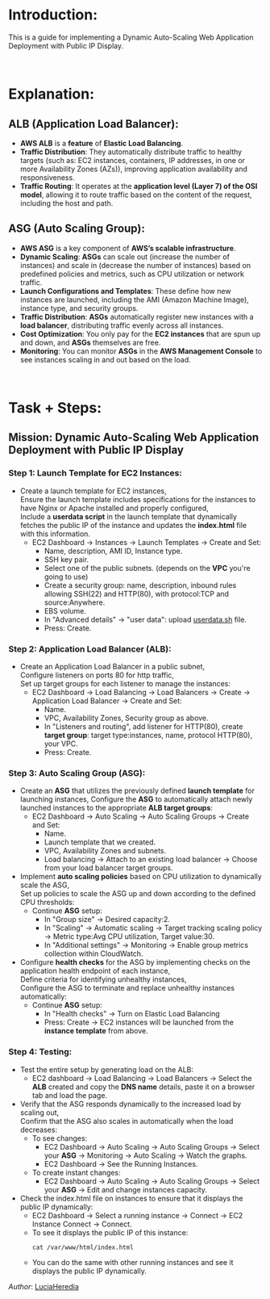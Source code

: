 # Introduction:
 This is a guide for implementing a Dynamic Auto-Scaling Web Application Deployment with Public IP Display.
  
<br/>

# Explanation:
## ALB (Application Load Balancer):
* **AWS ALB** is a **feature** of **Elastic Load Balancing**.
* **Traffic Distribution**: They automatically distribute traffic to healthy targets (such as: EC2 instances, containers, IP addresses, in one or more Availability Zones (AZs)), improving application availability and responsiveness.
* **Traffic Routing**: It operates at the **application level (Layer 7) of the OSI model**, allowing it to route traffic based on the content of the request, including the host and path.

## ASG (Auto Scaling Group):
* **AWS ASG** is a key component of **AWS’s scalable infrastructure**.
* **Dynamic Scaling**: **ASGs** can scale out (increase the number of instances) and scale in (decrease the number of instances) based on predefined policies and metrics, such as CPU utilization or network traffic.
* **Launch Configurations and Templates**: These define how new instances are launched, including the AMI (Amazon Machine Image), instance type, and security groups.
* **Traffic Distribution**: **ASGs** automatically register new instances with a **load balancer**, distributing traffic evenly across all instances.
* **Cost Optimization**: You only pay for the **EC2 instances** that are spun up and down, and **ASGs** themselves are free.
* **Monitoring**: You can monitor **ASGs** in the **AWS Management Console** to see instances scaling in and out based on the load.

<br/>

# Task + Steps:
## Mission: Dynamic Auto-Scaling Web Application Deployment with Public IP Display
### Step 1: Launch Template for EC2 Instances:
* Create a launch template for EC2 instances, <br/>
  Ensure the launch template includes specifications for the instances to have Nginx or Apache installed and properly configured, <br/>
  Include a **userdata script** in the launch template that dynamically fetches the public IP of the instance and updates the **index.html** file with this information.
  - EC2 Dashboard -> Instances -> Launch Templates -> Create and Set:
    - Name, description, AMI ID, Instance type.
    - SSH key pair.
    - Select one of the public subnets. (depends on the **VPC** you're going to use)
    - Create a security group: name, description, inbound rules allowing SSH(22) and HTTP(80), with protocol:TCP and source:Anywhere.
    - EBS volume.
    - In "Advanced details" -> "user data": upload [userdata.sh](https://github.com/LuciaHeredia/aws-ALBandASG/blob/main/userdata.sh) file.
    - Press: Create.
### Step 2: Application Load Balancer (ALB):
* Create an Application Load Balancer in a public subnet, <br/>
  Configure listeners on ports 80 for http traffic, <br/>
  Set up target groups for each listener to manage the instances:
  - EC2 Dashboard -> Load Balancing -> Load Balancers -> Create -> Application Load Balancer -> Create and Set:
    - Name.
    - VPC, Availability Zones, Security group as above.
    - In "Listeners and routing", add listener for HTTP(80), create **target group**: target type:instances, name, protocol HTTP(80), your VPC.
    - Press: Create.
### Step 3: Auto Scaling Group (ASG):
* Create an **ASG** that utilizes the previously defined **launch template** for launching instances,
  Configure the **ASG** to automatically attach newly launched instances to the appropriate **ALB target groups**:
  - EC2 Dashboard -> Auto Scaling -> Auto Scaling Groups -> Create and Set:
    - Name.
    - Launch template that we created.
    - VPC, Availability Zones and subnets.
    - Load balancing -> Attach to an existing load balancer -> Choose from your load balancer target groups.
* Implement **auto scaling policies** based on CPU utilization to dynamically scale the ASG, <br/>
  Set up policies to scale the ASG up and down according to the defined CPU thresholds:
  - Continue **ASG** setup:
    - In "Group size" -> Desired capacity:2.
    - In "Scaling" -> Automatic scaling -> Target tracking scaling policy -> Metric type:Avg CPU utilization, Target value:30.
    - In "Additional settings" -> Monitoring -> Enable group metrics collection within CloudWatch.
* Configure **health checks** for the ASG by implementing checks on the application health endpoint of each instance, <br/>
  Define criteria for identifying unhealthy instances, <br/>
  Configure the ASG to terminate and replace unhealthy instances automatically:
  - Continue **ASG** setup:
    - In "Health checks" -> Turn on Elastic Load Balancing
    - Press: Create -> EC2 instances will be launched from the **instance template** from above.
### Step 4: Testing:
* Test the entire setup by generating load on the ALB:
  - EC2 dashboard -> Load Balancing -> Load Balancers -> Select the **ALB** created and copy the **DNS name** details, paste it on a browser tab and load the page.
* Verify that the ASG responds dynamically to the increased load by scaling out, <br/>
  Confirm that the ASG also scales in automatically when the load decreases:
  - To see changes:
    - EC2 Dashboard -> Auto Scaling -> Auto Scaling Groups -> Select your **ASG** -> Monitoring -> Auto Scaling -> Watch the graphs.
    - EC2 Dashboard -> See the Running Instances.
  - To create instant changes:
    - EC2 Dashboard -> Auto Scaling -> Auto Scaling Groups -> Select your **ASG** -> Edit and change instances capacity.
* Check the index.html file on instances to ensure that it displays the public IP dynamically:
  - EC2 Dashboard -> Select a running instance -> Connect -> EC2 Instance Connect -> Connect.
  - To see it displays the public IP of this instance:
    ```
    cat /var/www/html/index.html
    ```
  - You can do the same with other running instances and see it displays the public IP dynamically.

*Author*: [LuciaHeredia](https://github.com/LuciaHeredia)

